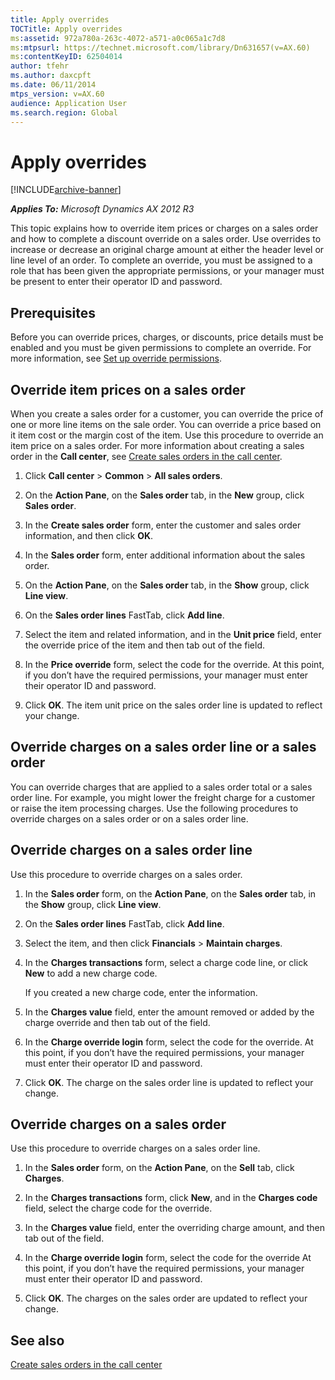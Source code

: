 ```yaml
---
title: Apply overrides
TOCTitle: Apply overrides
ms:assetid: 972a780a-263c-4072-a571-a0c065a1c7d8
ms:mtpsurl: https://technet.microsoft.com/library/Dn631657(v=AX.60)
ms:contentKeyID: 62504014
author: tfehr
ms.author: daxcpft
ms.date: 06/11/2014
mtps_version: v=AX.60
audience: Application User
ms.search.region: Global
---
```


# Apply overrides 


[!INCLUDE[archive-banner](includes/archive-banner.md)]


_**Applies To:** Microsoft Dynamics AX 2012 R3_

This topic explains how to override item prices or charges on a sales order and how to complete a discount override on a sales order. Use overrides to increase or decrease an original charge amount at either the header level or line level of an order. To complete an override, you must be assigned to a role that has been given the appropriate permissions, or your manager must be present to enter their operator ID and password.

## Prerequisites

Before you can override prices, charges, or discounts, price details must be enabled and you must be given permissions to complete an override. For more information, see [Set up override permissions](set-up-override-permissions.md).

## Override item prices on a sales order

When you create a sales order for a customer, you can override the price of one or more line items on the sale order. You can override a price based on it item cost or the margin cost of the item. Use this procedure to override an item price on a sales order. For more information about creating a sales order in the **Call center**, see [Create sales orders in the call center](create-sales-orders-in-the-call-center.md).

1.  Click **Call center** \> **Common** \> **All sales orders**.

2.  On the **Action Pane**, on the **Sales order** tab, in the **New** group, click **Sales order**.

3.  In the **Create sales order** form, enter the customer and sales order information, and then click **OK**.

4.  In the **Sales order** form, enter additional information about the sales order.

5.  On the **Action Pane**, on the **Sales order** tab, in the **Show** group, click **Line view**.

6.  On the **Sales order lines** FastTab, click **Add line**.

7.  Select the item and related information, and in the **Unit price** field, enter the override price of the item and then tab out of the field.

8.  In the **Price override** form, select the code for the override. At this point, if you don’t have the required permissions, your manager must enter their operator ID and password.

9.  Click **OK**. The item unit price on the sales order line is updated to reflect your change.

## Override charges on a sales order line or a sales order

You can override charges that are applied to a sales order total or a sales order line. For example, you might lower the freight charge for a customer or raise the item processing charges. Use the following procedures to override charges on a sales order or on a sales order line.

## Override charges on a sales order line

Use this procedure to override charges on a sales order.

1.  In the **Sales order** form, on the **Action Pane**, on the **Sales order** tab, in the **Show** group, click **Line view**.

2.  On the **Sales order lines** FastTab, click **Add line**.

3.  Select the item, and then click **Financials** \> **Maintain charges**.

4.  In the **Charges transactions** form, select a charge code line, or click **New** to add a new charge code.
    
    If you created a new charge code, enter the information.

5.  In the **Charges value** field, enter the amount removed or added by the charge override and then tab out of the field.

6.  In the **Charge override login** form, select the code for the override. At this point, if you don’t have the required permissions, your manager must enter their operator ID and password.

7.  Click **OK**. The charge on the sales order line is updated to reflect your change.

## Override charges on a sales order

Use this procedure to override charges on a sales order line.

1.  In the **Sales order** form, on the **Action Pane**, on the **Sell** tab, click **Charges**.

2.  In the **Charges transactions** form, click **New**, and in the **Charges code** field, select the charge code for the override.

3.  In the **Charges value** field, enter the overriding charge amount, and then tab out of the field.

4.  In the **Charge override login** form, select the code for the override At this point, if you don’t have the required permissions, your manager must enter their operator ID and password.

5.  Click **OK**. The charges on the sales order are updated to reflect your change.

## See also

[Create sales orders in the call center](create-sales-orders-in-the-call-center.md)

  


